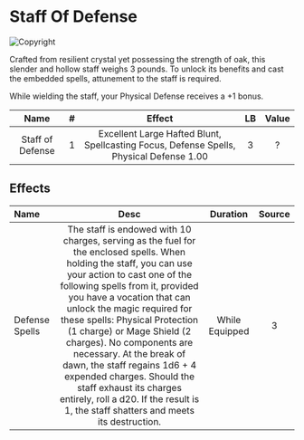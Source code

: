 # Staff Of Defense

![Copyright]()



Crafted from resilient crystal yet possessing the strength of oak, this slender and hollow staff weighs 3 pounds. To unlock its benefits and cast the embedded spells, attunement to the staff is required.

While wielding the staff, your Physical Defense receives a +1 bonus.



|       Name       | # |                                         Effect                                         | LB | Value |
| :--------------: | :-: | :-------------------------------------------------------------------------------------: | :-: | :---: |
| Staff of Defense | 1 | Excellent Large Hafted Blunt, Spellcasting Focus, Defense Spells, Physical Defense 1.00 | 3 |   ?   |

## Effects

| Name           |                                                                                                                                                                                                                                                                          Desc                                                                                                                                                                                                                                                                          |    Duration    | Source |
| :------------- | :------------------------------------------------------------------------------------------------------------------------------------------------------------------------------------------------------------------------------------------------------------------------------------------------------------------------------------------------------------------------------------------------------------------------------------------------------------------------------------------------------------------------------------------------------: | :------------: | :-----------: |
| Defense Spells | The staff is endowed with 10 charges, serving as the fuel for the enclosed spells. When holding the staff, you can use your action to cast one of the following spells from it, provided you have a vocation that can unlock the magic required for these spells: Physical Protection (1 charge) or Mage Shield (2 charges). No components are necessary. At the break of dawn, the staff regains 1d6 + 4 expended charges. Should the staff exhaust its charges entirely, roll a d20. If the result is 1, the staff shatters and meets its destruction. | While Equipped |       3       |
